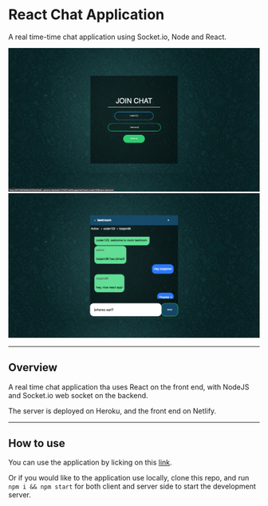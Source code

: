 # React Chat Application

A real time-time chat application using Socket.io, Node and React. 

<img src="./images/Screenshot1.png" width=600 a>
<img src="./images/Screenshot2.png" width=600 a>

___

## Overview

A real time chat application tha uses React on the front end, with NodeJS and Socket.io web socket on the backend.

The server is deployed on Heroku, and the front end on Netlify.

___

## How to use

You can use the application by licking on this <a href="https://5f21fd05dfe8e20282af2ba6--pensive-blackwell-272037.netlify.app/">link</a>.

Or if you would like to the application use locally, clone this repo, and run ```npm i && npm start``` for both client and server side to start the development server.
